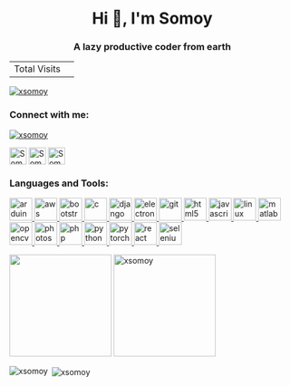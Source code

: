 <h1 align="center">Hi 👋, I'm Somoy</h1>
<h3 align="center">A lazy productive coder from earth</h3>

<!-- visitor counter -->
<table aligh="center">
  <tr>
    <td>Total Visits</td>
    <td><img src="https://profile-counter.glitch.me/xsomoy/count.svg" alt="" /></td>
  </tr>
</table>



<p align="left"> <a href="https://github.com/ryo-ma/github-profile-trophy"><img src="https://github-profile-trophy.vercel.app/?username=xsomoy" alt="xsomoy" /></a> </p>



<h3 align="left">Connect with me:</h3>
<p align="left">

<p align="left"> <a href="https://twitter.com/xsomoy" target="blank"><img src="https://img.shields.io/twitter/follow/xsomoy?logo=twitter&style=for-the-badge" alt="xsomoy" /></a> </p>
<a href="https://linkedin.com/in/xSomoy" target="blank"><img align="center" src="https://github.com/kmhmubin/kmhmubin/blob/master/assets/linkedin.svg" alt="Somoy" height="30" width="30" /></a>
<a href="https://fb.com/xSomoy" target="blank"><img align="center" src="https://github.com/kmhmubin/kmhmubin/blob/master/assets/facebook.svg" alt="Somoy" height="30" width="30" /></a>
<a href="https://instagram.com/xSomoy" target="blank"><img align="center" src="https://github.com/kmhmubin/kmhmubin/blob/master/assets/instagram.svg" alt="Somoy" height="30" width="30" /></a>
</p>

<h3 align="left">Languages and Tools:</h3>
<p align="left"> <a href="https://www.arduino.cc/" target="_blank"> <img src="https://cdn.worldvectorlogo.com/logos/arduino-1.svg" alt="arduino" width="40" height="40"/> </a> <a href="https://aws.amazon.com" target="_blank"> <img src="https://devicons.github.io/devicon/devicon.git/icons/amazonwebservices/amazonwebservices-original-wordmark.svg" alt="aws" width="40" height="40"/> </a> <a href="https://getbootstrap.com" target="_blank"> <img src="https://devicons.github.io/devicon/devicon.git/icons/bootstrap/bootstrap-plain.svg" alt="bootstrap" width="40" height="40"/> </a> <a href="https://www.cprogramming.com/" target="_blank"> <img src="https://devicons.github.io/devicon/devicon.git/icons/c/c-original.svg" alt="c" width="40" height="40"/> </a> <a href="https://www.djangoproject.com/" target="_blank"> <img src="https://devicons.github.io/devicon/devicon.git/icons/django/django-original.svg" alt="django" width="40" height="40"/> </a> <a href="https://www.electronjs.org" target="_blank"> <img src="https://devicons.github.io/devicon/devicon.git/icons/electron/electron-original.svg" alt="electron" width="40" height="40"/> </a> <a href="https://git-scm.com/" target="_blank"> <img src="https://www.vectorlogo.zone/logos/git-scm/git-scm-icon.svg" alt="git" width="40" height="40"/> </a> <a href="https://www.w3.org/html/" target="_blank"> <img src="https://devicons.github.io/devicon/devicon.git/icons/html5/html5-original-wordmark.svg" alt="html5" width="40" height="40"/> </a> <a href="https://developer.mozilla.org/en-US/docs/Web/JavaScript" target="_blank"> <img src="https://devicons.github.io/devicon/devicon.git/icons/javascript/javascript-original.svg" alt="javascript" width="40" height="40"/> </a> <a href="https://www.linux.org/" target="_blank"> <img src="https://devicons.github.io/devicon/devicon.git/icons/linux/linux-original.svg" alt="linux" width="40" height="40"/> </a> <a href="https://www.mathworks.com/" target="_blank"> <img src="https://raw.githubusercontent.com/simple-icons/simple-icons/master/icons/mathworks.svg" alt="matlab" width="40" height="40"/> </a> <a href="https://opencv.org/" target="_blank"> <img src="https://www.vectorlogo.zone/logos/opencv/opencv-icon.svg" alt="opencv" width="40" height="40"/> </a> <a href="https://www.photoshop.com/en" target="_blank"> <img src="https://devicons.github.io/devicon/devicon.git/icons/photoshop/photoshop-plain.svg" alt="photoshop" width="40" height="40"/> </a> <a href="https://www.php.net" target="_blank"> <img src="https://devicons.github.io/devicon/devicon.git/icons/php/php-original.svg" alt="php" width="40" height="40"/> </a> <a href="https://www.python.org" target="_blank"> <img src="https://devicons.github.io/devicon/devicon.git/icons/python/python-original.svg" alt="python" width="40" height="40"/> </a> <a href="https://pytorch.org/" target="_blank"> <img src="https://www.vectorlogo.zone/logos/pytorch/pytorch-icon.svg" alt="pytorch" width="40" height="40"/> </a> <a href="https://reactjs.org/" target="_blank"> <img src="https://devicons.github.io/devicon/devicon.git/icons/react/react-original-wordmark.svg" alt="react" width="40" height="40"/> </a> <a href="https://www.selenium.dev" target="_blank"> <img src="https://raw.githubusercontent.com/detain/svg-logos/780f25886640cef088af994181646db2f6b1a3f8/svg/selenium-logo.svg" alt="selenium" width="40" height="40"/> </a> </p>
<p>
<!-- Most Used Languages -->
<img height="180em" src="https://github-readme-stats.vercel.app/api/top-langs/?username=xsomoy&exclude_repo=KNN-Image-Classification&show_icons=true&hide_border=true&layout=compact&langs_count=8"/>

<!-- GitHub Stats -->
<img height="180em" src="https://github-readme-stats.vercel.app/api?username=xsomoy&show_icons=true&locale=en" alt="xsomoy"  />
</p>


<p><img align="left" src="https://github-readme-stats.vercel.app/api/top-langs?username=xsomoy&show_icons=true&theme=dark&locale=en&layout=compact" alt="xsomoy" /></p>

<p>&nbsp;<img align="center" src="https://github-readme-stats.vercel.app/api?username=xsomoy&show_icons=true&theme=dark&text_color=ffffff&locale=en" alt="xsomoy" /></p>